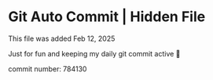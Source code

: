# Git Auto Commit | Hidden File

This file was added Feb 12, 2025

Just for fun and keeping my daily git commit active 🤪

commit number: 784130
